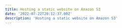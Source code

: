 ```yaml
---
title: Hosting a static website on Amazon S3
date: '2022-07-22T20:12:37.00Z'
description: 'Hosting a static website on Amazon S3'
---
```

